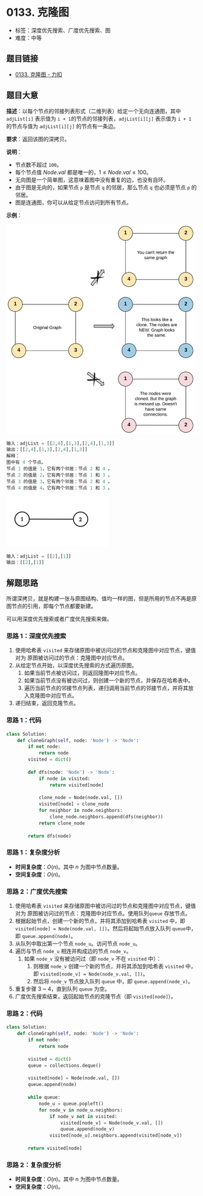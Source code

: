 # 0133. 克隆图

- 标签：深度优先搜索、广度优先搜索、图
- 难度：中等

## 题目链接

- [0133. 克隆图 - 力扣](https://leetcode.cn/problems/clone-graph/)

## 题目大意

**描述**：以每个节点的邻接列表形式（二维列表）给定一个无向连通图，其中 `adjList[i]` 表示值为 `i + 1`的节点的邻接列表，`adjList[i][j]` 表示值为 `i + 1` 的节点与值为 `adjList[i][j]` 的节点有一条边。

**要求**：返回该图的深拷贝。

**说明**：

- 节点数不超过 `100`。
- 每个节点值 $Node.val$ 都是唯一的，$1 \le Node.val \le 100$。
- 无向图是一个简单图，这意味着图中没有重复的边，也没有自环。
- 由于图是无向的，如果节点 `p` 是节点 `q` 的邻居，那么节点 `q` 也必须是节点 `p` 的邻居。
- 图是连通图，你可以从给定节点访问到所有节点。

**示例**：

![](../images/20201024013301.png)

```python
输入：adjList = [[2,4],[1,3],[2,4],[1,3]]
输出：[[2,4],[1,3],[2,4],[1,3]]
解释：
图中有 4 个节点。
节点 1 的值是 1，它有两个邻居：节点 2 和 4 。
节点 2 的值是 2，它有两个邻居：节点 1 和 3 。
节点 3 的值是 3，它有两个邻居：节点 2 和 4 。
节点 4 的值是 4，它有两个邻居：节点 1 和 3 。
```

![](../images/20201024013302.png)

```python
输入：adjList = [[2],[1]]
输出：[[2],[1]]
```

## 解题思路

所谓深拷贝，就是构建一张与原图结构、值均一样的图，但是所用的节点不再是原图节点的引用，即每个节点都要新建。

可以用深度优先搜索或者广度优先搜索来做。

### 思路 1：深度优先搜索

1. 使用哈希表 `visited` 来存储原图中被访问过的节点和克隆图中对应节点，键值对为 原图被访问过的节点：克隆图中对应节点。
2. 从给定节点开始，以深度优先搜索的方式遍历原图。
   1. 如果当前节点被访问过，则返回隆图中对应节点。
   2. 如果当前节点没有被访问过，则创建一个新的节点，并保存在哈希表中。
   3. 遍历当前节点的邻接节点列表，递归调用当前节点的邻接节点，并将其放入克隆图中对应节点。
3. 递归结束，返回克隆节点。

### 思路 1：代码

```python
class Solution:
    def cloneGraph(self, node: 'Node') -> 'Node':
        if not node:
            return node
        visited = dict()

        def dfs(node: 'Node') -> 'Node':
            if node in visited:
                return visited[node]

            clone_node = Node(node.val, [])
            visited[node] = clone_node
            for neighbor in node.neighbors:
                clone_node.neighbors.append(dfs(neighbor))
            return clone_node

        return dfs(node)
```

### 思路 1：复杂度分析

- **时间复杂度**：$O(n)$。其中 $n$ 为图中节点数量。
- **空间复杂度**：$O(n)$。

### 思路 2：广度优先搜索

1. 使用哈希表 `visited` 来存储原图中被访问过的节点和克隆图中对应节点，键值对为 原图被访问过的节点：克隆图中对应节点。使用队列`queue` 存放节点。
2. 根据起始节点，创建一个新的节点，并将其添加到哈希表 `visited` 中，即 `visited[node] = Node(node.val, [])`。然后将起始节点放入队列 `queue`中，即 `queue.append(node)`。
3. 从队列中取出第一个节点 `node_u`。访问节点 `node_u`。
4. 遍历与节点 `node_u` 相连并构成边的节点 `node_v`。
   1. 如果 `node_v` 没有被访问过（即 `node_v` 不在 `visited` 中）：
      1. 则根据 `node_v` 创建一个新的节点，并将其添加到哈希表 `visited` 中，即 `visited[node_v] = Node(node_v.val, [])`。
      2. 然后将 `node_v` 节点放入队列 `queue` 中，即 `queue.append(node_v)`。
5. 重复步骤 3 ~ 4，直到队列 `queue` 为空。
6. 广度优先搜索结束，返回起始节点的克隆节点（即 `visited[node]`）。

### 思路 2：代码

```python
class Solution:
    def cloneGraph(self, node: 'Node') -> 'Node':
        if not node:
            return node
        
        visited = dict()
        queue = collections.deque()

        visited[node] = Node(node.val, [])
        queue.append(node)

        while queue:
            node_u = queue.popleft()
            for node_v in node_u.neighbors:
                if node_v not in visited:
                    visited[node_v] = Node(node_v.val, [])
                    queue.append(node_v)
                visited[node_u].neighbors.append(visited[node_v])
        
        return visited[node]
```

### 思路 2：复杂度分析

- **时间复杂度**：$O(n)$。其中 $n$ 为图中节点数量。
- **空间复杂度**：$O(n)$。
